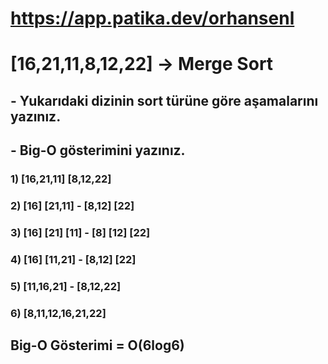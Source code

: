 # https://app.patika.dev/orhansenl


# [16,21,11,8,12,22] -> Merge Sort

## - Yukarıdaki dizinin sort türüne göre aşamalarını yazınız.

## - Big-O gösterimini yazınız.

### 1) [16,21,11] [8,12,22]  

### 2) [16] [21,11] - [8,12] [22]

### 3) [16] [21] [11] - [8] [12] [22]

### 4) [16] [11,21] - [8,12] [22]

### 5) [11,16,21] - [8,12,22]

### 6) [8,11,12,16,21,22]



## Big-O Gösterimi = O(6log6)
